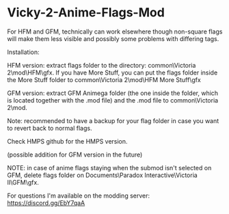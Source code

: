 # Vicky-2-Anime-Flags-Mod

For HFM and GFM, technically can work elsewhere though non-square flags will make them less visible and possibly some problems with differing tags.

Installation: 

HFM version: extract flags folder to the directory: common\Victoria 2\mod\HFM\gfx. If you have More Stuff, you can put the flags folder inside the More Stuff folder to common\Victoria 2\mod\HFM More Stuff\gfx

GFM version: extract GFM Animega folder (the one inside the folder, which is located together with the .mod file) and the .mod file to common\Victoria 2\mod.

Note: recommended to have a backup for your flag folder in case you want to revert back to normal flags.

Check HMPS github for the HMPS version.

(possible addition for GFM version in the future)

NOTE: in case of anime flags staying when the submod isn't selected on GFM, delete flags folder on Documents\Paradox Interactive\Victoria II\GFM\gfx. 
 
For questions I'm available on the modding server: https://discord.gg/EbY7qaA
